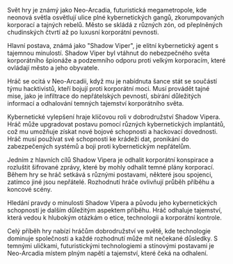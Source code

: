 Svět hry je známý jako Neo-Arcadia, futuristická megametropole, kde neonová světla osvětlují ulice plné kybernetických gangů, zkorumpovaných korporací a tajných rebelů. Město se skládá z různých zón, od přeplněných chudinských čtvrtí až po luxusní korporátní pevnosti.

Hlavní postava, známá jako "Shadow Viper", je elitní kybernetický agent s tajemnou minulostí. Shadow Viper byl vtáhnut do nebezpečného světa korporátního špionáže a podzemního odporu proti velkým korporacím, které ovládají město a jeho obyvatele.

Hráč se ocitá v Neo-Arcadii, když mu je nabídnuta šance stát se součástí týmu hacktivistů, kteří bojují proti korporátní moci. Musí provádět tajné mise, jako je infiltrace do nepřátelských pevností, sbírání důležitých informací a odhalování temných tajemství korporátního světa.

Kybernetické vylepšení hraje klíčovou roli v dobrodružství Shadow Vipera. Hráč může upgradovat postavu pomocí různých kybernetických implantátů, což mu umožňuje získat nové bojové schopnosti a hackovací dovednosti. Hráč musí používat své schopnosti ke krádeži dat, pronikání do zabezpečených systémů a boji proti kybernetickým nepřátelům.

Jedním z hlavních cílů Shadow Vipera je odhalit korporátní konspirace a rozluštit šifrované zprávy, které by mohly odhalit temné plány korporací. Během hry se hráč setkává s různými postavami, některé jsou spojenci, zatímco jiné jsou nepřátelé. Rozhodnutí hráče ovlivňují průběh příběhu a koncové scény.

Hledání pravdy o minulosti Shadow Vipera a původu jeho kybernetických schopností je dalším důležitým aspektem příběhu. Hráč odhaluje tajemství, která vedou k hlubokým otázkám o etice, technologii a korporátní kontrole.

Celý příběh hry nabízí hráčům dobrodružství ve světě, kde technologie dominuje společnosti a každé rozhodnutí může mít nečekané důsledky. S temnými uličkami, futuristickými technologiemi a stínovými postavami je Neo-Arcadia místem plným napětí a tajemství, které čeká na odhalení.